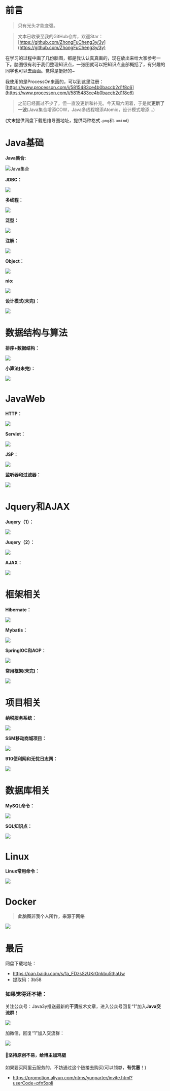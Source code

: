 # 前言 #

> 只有光头才能变强。

> 文本已收录至我的GitHub仓库，欢迎Star：[https://github.com/ZhongFuCheng3y/3y](https://github.com/ZhongFuCheng3y/3y)




在学习的过程中画了几份脑图，都是我认认真真画的，现在放出来给大家参考一下。脑图很有利于我们整理知识点，一张图就可以把知识点全部概括了，有兴趣的同学也可以去画画。觉得是挺好的~

我使用的是ProcessOn来画的，可以到这里注册：[https://www.processon.com/i/5815483ce4b0baccb2d1f8c6](https://www.processon.com/i/5815483ce4b0baccb2d1f8c6)

> 之前已经画过不少了，但一直没更新和补充。今天周六闲着，于是就**更新了一波**(Java集合增添COW，Java多线程增添Atomic，设计模式增添...)


(文末提供网盘下载思维导图地址，提供两种格式`.png`和`.xmind`)




# Java基础 #

**Java集合:**

![Java集合](https://user-gold-cdn.xitu.io/2019/1/19/168642529daec2cd?w=4224&h=1716&f=png&s=741080)



**JDBC：**

![](https://user-gold-cdn.xitu.io/2019/1/19/168642529dcd8b07?w=3693&h=1469&f=png&s=811473)



**多线程：**


![](https://user-gold-cdn.xitu.io/2019/1/19/168642529d777584?w=3248&h=3184&f=jpeg&s=833544)



**泛型：**

![](https://user-gold-cdn.xitu.io/2019/1/19/168642529b67bbbb?w=4622&h=1203&f=png&s=644841)




**注解：**

![](https://user-gold-cdn.xitu.io/2019/1/19/168642529dbe0df5?w=5114&h=1469&f=png&s=801562)



**Object：**

![](https://user-gold-cdn.xitu.io/2019/1/19/168642529debdfdb?w=5563&h=2061&f=jpeg&s=687055)



**nio:**

![](https://user-gold-cdn.xitu.io/2019/1/19/168642586267aa4e?w=4747&h=2644&f=jpeg&s=734137)




**设计模式(未完)：**

![](https://user-gold-cdn.xitu.io/2019/1/19/16864258628808ab?w=4682&h=3438&f=jpeg&s=1014821)



# 数据结构与算法 #

**排序+数据结构：**

![](https://user-gold-cdn.xitu.io/2019/1/19/1686425469036fb7?w=4285&h=3547&f=jpeg&s=973982)





**小算法(未完)：**

![](https://user-gold-cdn.xitu.io/2019/1/19/168642542a5075ef?w=6111&h=2110&f=jpeg&s=904253)




# JavaWeb #

**HTTP：**

![](https://user-gold-cdn.xitu.io/2019/1/19/168642546d93f4c8?w=4604&h=2879&f=jpeg&s=878332)

**Servlet：**

![](https://user-gold-cdn.xitu.io/2019/1/19/168642542d17ece1?w=4593&h=2024&f=png&s=833941)


**JSP：**

![](https://user-gold-cdn.xitu.io/2019/1/19/168642546e0c4bff?w=5160&h=2819&f=png&s=1044096)


**监听器和过滤器：**

![](https://user-gold-cdn.xitu.io/2019/1/19/16864254a4f8a335?w=4093&h=1988&f=png&s=1037201)


# Jquery和AJAX #

**Juqery（1）：**

![](https://user-gold-cdn.xitu.io/2019/1/19/1686425557d8d425?w=3225&h=2053&f=png&s=633639)


**Juqery（2）：**

![](https://user-gold-cdn.xitu.io/2019/1/19/1686425586ffedc4?w=3406&h=2189&f=png&s=694497)



**AJAX：**

![](https://user-gold-cdn.xitu.io/2019/1/19/16864255972bc2eb?w=5513&h=2018&f=jpeg&s=742970)



# 框架相关 #

**Hibernate：**


![](https://user-gold-cdn.xitu.io/2019/1/19/16864255b5d453a9?w=4491&h=3880&f=jpeg&s=905731)


**Mybatis：**

![](https://user-gold-cdn.xitu.io/2019/1/19/16864255e11b466a?w=5545&h=2613&f=jpeg&s=854746)




**SpringIOC和AOP：**

![](https://user-gold-cdn.xitu.io/2019/1/19/1686425611988122?w=5114&h=3465&f=jpeg&s=925304)



**常用框架(未完)：**

![](https://user-gold-cdn.xitu.io/2019/1/19/16864256192e5481?w=3894&h=2867&f=jpeg&s=945441)



# 项目相关 #

**纳税服务系统：**

![](https://user-gold-cdn.xitu.io/2019/1/19/168642561b51e128?w=3374&h=1253&f=png&s=394549)


**SSM移动商城项目：**

![](https://user-gold-cdn.xitu.io/2019/1/19/168642562ba4e2c5?w=4038&h=1514&f=png&s=662633)


**910便利网和无忧日志网：**

![](https://user-gold-cdn.xitu.io/2019/1/19/168642563c3a2a01?w=3535&h=1499&f=png&s=498142)



# 数据库相关 #


**MySQL命令：**

![](https://user-gold-cdn.xitu.io/2019/1/19/1686425648a06167?w=3395&h=2100&f=png&s=478975)


**SQL知识点：**

![](https://user-gold-cdn.xitu.io/2019/1/19/1686425685314e2c?w=3034&h=1825&f=png&s=543184)



# Linux #

**Linux常用命令：**

![](https://user-gold-cdn.xitu.io/2019/1/19/168642566103584f?w=3315&h=2924&f=png&s=987850)

# Docker #

> **此脑图非我个人所作，来源于网络**

![](https://user-gold-cdn.xitu.io/2019/1/19/16864256862c0134?w=1880&h=10000&f=jpeg&s=1035190)




# 最后 #

网盘下载地址：

- https://pan.baidu.com/s/1a_FDzsSzUKrGnkbu5thaUw 
- 提取码：3b58 


### 如果觉得还不错： ###

关注公众号：Java3y推送最新的**干货**技术文章，进入公众号回复“1”加入**Java交流群**！

![](https://user-gold-cdn.xitu.io/2018/2/28/161dc06a373e4f4d?w=258&h=258&f=jpeg&s=27005)


加微信，回复“1”加入交流群：


![](https://user-gold-cdn.xitu.io/2019/7/13/16be9f6350187ae2?w=564&h=786&f=png&s=156728)



#### :sparkling_heart:坚持原创不易，给博主加鸡腿 ####


如果要买阿里云服务的，不妨通过这个链接去购买(可以领劵，**有优惠**！)

- https://promotion.aliyun.com/ntms/yunparter/invite.html?userCode=pfn5xpli




